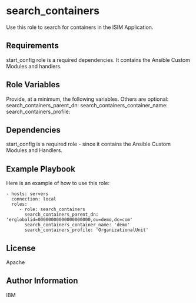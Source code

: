 search_containers
=========

Use this role to search for containers in the ISIM Application.

Requirements
------------

start_config role is a required dependencies. It contains the Ansible Custom Modules and handlers.

Role Variables
--------------

Provide, at a minimum, the following variables. Others are optional:
search_containers_parent_dn:
search_containers_container_name:
search_containers_profile:

Dependencies
------------

start_config is a required role - since it contains the Ansible Custom Modules and Handlers.

Example Playbook
----------------

Here is an example of how to use this role:

    - hosts: servers
      connection: local
      roles:
         - role: search_containers
           search_containers_parent_dn: 'erglobalid=00000000000000000000,ou=demo,dc=com'
           search_containers_container_name: 'demo'
           search_containers_profile: 'OrganizationalUnit'

License
-------

Apache

Author Information
------------------

IBM
